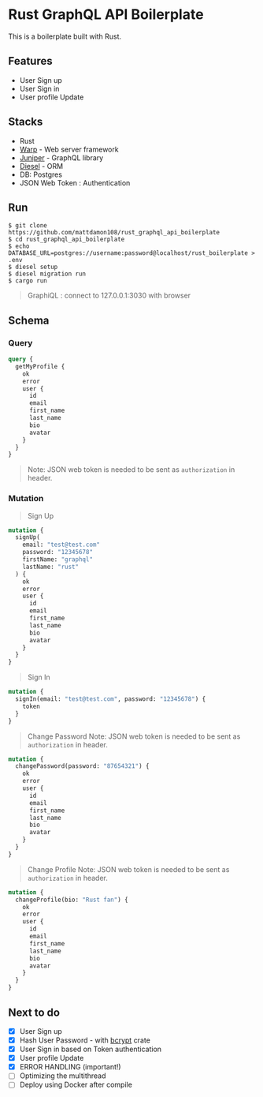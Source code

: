 # Rust GraphQL API Boilerplate

This is a boilerplate built with Rust.

## Features

- User Sign up
- User Sign in
- User profile Update

## Stacks

- Rust
- [Warp](https://github.com/seanmonstar/warp) - Web server framework
- [Juniper](https://github.com/graphql-rust/juniper) - GraphQL library
- [Diesel](https://github.com/diesel-rs/diesel) - ORM
- DB: Postgres
- JSON Web Token : Authentication

## Run

```shell
$ git clone https://github.com/mattdamon108/rust_graphql_api_boilerplate
$ cd rust_graphql_api_boilerplate
$ echo DATABASE_URL=postgres://username:password@localhost/rust_boilerplate > .env
$ diesel setup
$ diesel migration run
$ cargo run
```

> GraphiQL : connect to 127.0.0.1:3030 with browser

## Schema

### Query

```graphql
query {
  getMyProfile {
    ok
    error
    user {
      id
      email
      first_name
      last_name
      bio
      avatar
    }
  }
}
```

> Note: JSON web token is needed to be sent as `authorization` in header.

### Mutation

> Sign Up

```graphql
mutation {
  signUp(
    email: "test@test.com"
    password: "12345678"
    firstName: "graphql"
    lastName: "rust"
  ) {
    ok
    error
    user {
      id
      email
      first_name
      last_name
      bio
      avatar
    }
  }
}
```

> Sign In

```graphql
mutation {
  signIn(email: "test@test.com", password: "12345678") {
    token
  }
}
```

> Change Password
> Note: JSON web token is needed to be sent as `authorization` in header.

```graphql
mutation {
  changePassword(password: "87654321") {
    ok
    error
    user {
      id
      email
      first_name
      last_name
      bio
      avatar
    }
  }
}
```

> Change Profile
> Note: JSON web token is needed to be sent as `authorization` in header.

```graphql
mutation {
  changeProfile(bio: "Rust fan") {
    ok
    error
    user {
      id
      email
      first_name
      last_name
      bio
      avatar
    }
  }
}
```

## Next to do

- [x] User Sign up
- [x] Hash User Password - with [bcrypt](https://github.com/Keats/rust-bcrypt) crate
- [x] User Sign in based on Token authentication
- [x] User profile Update
- [x] ERROR HANDLING (important!)
- [ ] Optimizing the multithread
- [ ] Deploy using Docker after compile
